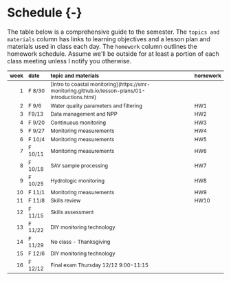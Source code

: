 # Schedule {-}

The table below is a comprehensive guide to the semester. The `topics and materials` column has links to learning objectives and a lesson plan and materials used in class each day. The `homework` column outlines the homework schedule. Assume we'll be outside for at least a portion of each class meeting unless I notify you otherwise.
<table class="table table-hover table-condensed" style="font-size: 12px; margin-left: auto; margin-right: auto;">
 <thead>
  <tr>
   <th style="text-align:right;position: sticky; top:0; background-color: #FFFFFF;"> week </th>
   <th style="text-align:left;position: sticky; top:0; background-color: #FFFFFF;"> date </th>
   <th style="text-align:left;position: sticky; top:0; background-color: #FFFFFF;"> topic and materials </th>
   <th style="text-align:left;position: sticky; top:0; background-color: #FFFFFF;"> homework </th>
  </tr>
 </thead>
<tbody>
  <tr>
   <td style="text-align:right;"> 1 </td>
   <td style="text-align:left;"> F 8/30 </td>
   <td style="text-align:left;"> [Intro to coastal monitoring](https://smr-monitoring.github.io/lesson-plans/01-introductions.html) </td>
   <td style="text-align:left;">  </td>
  </tr>
  <tr>
   <td style="text-align:right;"> 2 </td>
   <td style="text-align:left;"> F 9/6 </td>
   <td style="text-align:left;"> Water quality parameters and filtering </td>
   <td style="text-align:left;"> HW1 </td>
  </tr>
  <tr>
   <td style="text-align:right;"> 3 </td>
   <td style="text-align:left;"> F9/13 </td>
   <td style="text-align:left;"> Data management and NPP </td>
   <td style="text-align:left;"> HW2 </td>
  </tr>
  <tr>
   <td style="text-align:right;"> 4 </td>
   <td style="text-align:left;"> F 9/20 </td>
   <td style="text-align:left;"> Continuous monitoring </td>
   <td style="text-align:left;"> HW3 </td>
  </tr>
  <tr>
   <td style="text-align:right;"> 5 </td>
   <td style="text-align:left;"> F 9/27 </td>
   <td style="text-align:left;"> Monitoring measurements </td>
   <td style="text-align:left;"> HW4 </td>
  </tr>
  <tr>
   <td style="text-align:right;"> 6 </td>
   <td style="text-align:left;"> F 10/4 </td>
   <td style="text-align:left;"> Monitoring measurements </td>
   <td style="text-align:left;"> HW5 </td>
  </tr>
  <tr>
   <td style="text-align:right;"> 7 </td>
   <td style="text-align:left;"> F 10/11 </td>
   <td style="text-align:left;"> Monitoring measurements </td>
   <td style="text-align:left;"> HW6 </td>
  </tr>
  <tr>
   <td style="text-align:right;"> 8 </td>
   <td style="text-align:left;"> F 10/18 </td>
   <td style="text-align:left;"> SAV sample processing </td>
   <td style="text-align:left;"> HW7 </td>
  </tr>
  <tr>
   <td style="text-align:right;"> 9 </td>
   <td style="text-align:left;"> F 10/25 </td>
   <td style="text-align:left;"> Hydrologic monitoring </td>
   <td style="text-align:left;"> HW8 </td>
  </tr>
  <tr>
   <td style="text-align:right;"> 10 </td>
   <td style="text-align:left;"> F 11/1 </td>
   <td style="text-align:left;"> Monitoring measurements </td>
   <td style="text-align:left;"> HW9 </td>
  </tr>
  <tr>
   <td style="text-align:right;"> 11 </td>
   <td style="text-align:left;"> F 11/8 </td>
   <td style="text-align:left;"> Skills review </td>
   <td style="text-align:left;"> HW10 </td>
  </tr>
  <tr>
   <td style="text-align:right;"> 12 </td>
   <td style="text-align:left;"> F 11/15 </td>
   <td style="text-align:left;"> Skills assessment </td>
   <td style="text-align:left;">  </td>
  </tr>
  <tr>
   <td style="text-align:right;"> 13 </td>
   <td style="text-align:left;"> F 11/22 </td>
   <td style="text-align:left;"> DIY monitoring technology </td>
   <td style="text-align:left;">  </td>
  </tr>
  <tr>
   <td style="text-align:right;"> 14 </td>
   <td style="text-align:left;"> F 11/29 </td>
   <td style="text-align:left;"> No class - Thanksgiving </td>
   <td style="text-align:left;">  </td>
  </tr>
  <tr>
   <td style="text-align:right;"> 15 </td>
   <td style="text-align:left;"> F 12/6 </td>
   <td style="text-align:left;"> DIY monitoring technology </td>
   <td style="text-align:left;">  </td>
  </tr>
  <tr>
   <td style="text-align:right;"> 16 </td>
   <td style="text-align:left;"> F 12/12 </td>
   <td style="text-align:left;"> Final exam Thursday 12/12 9:00-11:15 </td>
   <td style="text-align:left;">  </td>
  </tr>
</tbody>
</table>

